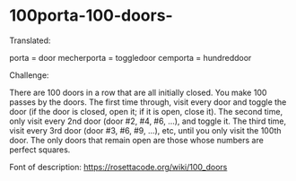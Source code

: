 # 100porta-100-doors-
Translated:

porta = door
mecherporta = toggledoor
cemporta = hundreddoor


Challenge:

There are 100 doors in a row that are all initially closed.  You make 100 passes by the doors.  The first time through, visit every door and  toggle  the door  (if the door is closed,  open it;   if it is open,  close it).  The second time, only visit every 2nd door   (door #2, #4, #6, ...),   and toggle it.  The third time, visit every 3rd door   (door #3, #6, #9, ...), etc,   until you only visit the 100th door.  The only doors that remain open are those whose numbers are perfect squares.

Font of description: https://rosettacode.org/wiki/100_doors

